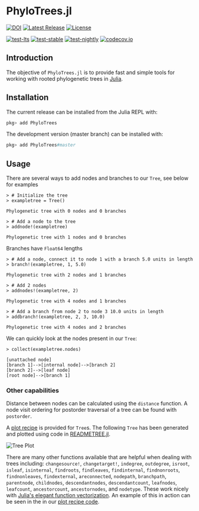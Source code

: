 # PhyloTrees.jl
[![DOI](https://zenodo.org/badge/52979997.svg)](https://zenodo.org/badge/latestdoi/52979997)
[![Latest Release](https://img.shields.io/github/release/jangevaare/PhyloTrees.jl.svg)](https://github.com/jangevaare/PhyloTrees.jl/releases/latest)
[![License](https://img.shields.io/badge/license-MIT-green.svg)](https://github.com/jangevaare/PhyloTrees.jl/blob/master/LICENSE)

[![test-lts](https://github.com/jangevaare/PhyloTrees.jl/actions/workflows/test-lts.yml/badge.svg)](https://github.com/jangevaare/PhyloTrees.jl/actions/workflows/test-lts.yml)
[![test-stable](https://github.com/jangevaare/PhyloTrees.jl/actions/workflows/test-stable.yml/badge.svg)](https://github.com/jangevaare/PhyloTrees.jl/actions/workflows/test-stable.yml)
[![test-nightly](https://github.com/jangevaare/PhyloTrees.jl/actions/workflows/test-nightly.yml/badge.svg)](https://github.com/jangevaare/PhyloTrees.jl/actions/workflows/test-nightly.yml)
[![codecov.io](http://codecov.io/github/jangevaare/PhyloTrees.jl/coverage.svg?branch=master)](http://codecov.io/github/jangevaare/PhyloTrees.jl?branch=master)

## Introduction

The objective of `PhyloTrees.jl` is to provide fast and simple tools for working with rooted phylogenetic trees in [Julia](http://julialang.org).

## Installation

The current release can be installed from the Julia REPL with:

```julia
pkg> add PhyloTrees
```

The development version (master branch) can be installed with:

```julia
pkg> add PhyloTrees#master
```

## Usage

There are several ways to add nodes and branches to our `Tree`, see below for examples

    > # Initialize the tree
    > exampletree = Tree()

    Phylogenetic tree with 0 nodes and 0 branches

    > # Add a node to the tree
    > addnode!(exampletree)

    Phylogenetic tree with 1 nodes and 0 branches

Branches have `Float64` lengths

    > # Add a node, connect it to node 1 with a branch 5.0 units in length
    > branch!(exampletree, 1, 5.0)

    Phylogenetic tree with 2 nodes and 1 branches

    > # Add 2 nodes
    > addnodes!(exampletree, 2)

    Phylogenetic tree with 4 nodes and 1 branches

    > # Add a branch from node 2 to node 3 10.0 units in length
    > addbranch!(exampletree, 2, 3, 10.0)

    Phylogenetic tree with 4 nodes and 2 branches

We can quickly look at the nodes present in our `Tree`:

    > collect(exampletree.nodes)

    [unattached node]
    [branch 1]-->[internal node]-->[branch 2]
    [branch 2]-->[leaf node]
    [root node]-->[branch 1]

### Other capabilities

Distance between nodes can be calculated using the `distance` function. A node visit ordering for postorder traversal of a tree can be found with `postorder`.

A [plot recipe](https://github.com/JuliaPlots/RecipesBase.jl) is provided for `Tree`s. The following `Tree` has been generated and plotted using code in [READMETREE.jl](READMETREE.jl).

![Tree Plot](treeplot.png)

There are many other functions available that are helpful when dealing with trees including:
`changesource!`,
`changetarget!`,
`indegree`,
`outdegree`,
`isroot`,
`isleaf`,
`isinternal`,
`findroots`,
`findleaves`,
`findinternal`,
`findnonroots`,
`findnonleaves`,
`findexternal`,
`areconnected`,
`nodepath`,
`branchpath`,
`parentnode`,
`childnodes`,
`descendantnodes`,
`descendantcount`,
`leafnodes`,
`leafcount`,
`ancestorcount`,
`ancestornodes`, and
`nodetype`. These work nicely with [Julia's elegant function vectorization](https://docs.julialang.org/en/v1/manual/functions/#man-vectorized-1). An example of this in action can be seen in the in our [plot recipe code](src/plotrecipe.jl).
